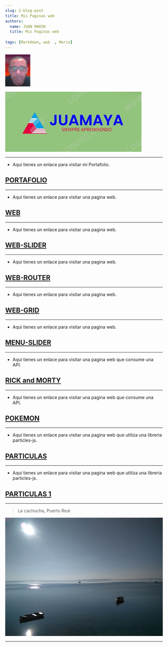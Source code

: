 ```yaml
---
slug: 2-blog-post
title: Mis Paginas web
authors:
  name: JUAN MARIN
  title: Mis Paginas web

tags: [Markdown, web  , Marin]
---
```


![juan](../static/img-png/juan3.png)

![logo](./imagenes/logo.jpg)

---

- Aqui tienes un enlace para visitar mi Portafolio.

[PORTAFOLIO](https://juamaya.github.io/portafolio)
---

---

- Aqui tienes un enlace para visitar una pagina web. 

[WEB](https://juamaya.github.io/web)
---

---

- Aqui tienes un enlace para visitar una pagina web. 

[WEB-SLIDER](https://juamaya.github.io/web-slider)
---

---

- Aqui tienes un enlace para visitar una pagina web. 

[WEB-ROUTER](https://juamaya.github.io/web-router)
---

---

- Aqui tienes un enlace para visitar una pagina web. 

[WEB-GRID](https://juamaya.github.io/web-grid)
---

---

- Aqui tienes un enlace para visitar una pagina web. 

[MENU-SLIDER](https://juamaya.github.io/menu-slider)
---



---

- Aqui tienes un enlace para visitar una pagina web que consume una API. 

[RICK and MORTY](https://juamaya.github.io/morty)
---

---

- Aqui tienes un enlace para visitar una pagina web que consume una API. 

[POKEMON](https://juamaya.github.io/pokemon)
---

---

- Aqui tienes un enlace para visitar una pagina web que utiliza una libreria particles-js. 

[PARTICULAS](https://juamaya.github.io/particulas)
---

---

- Aqui tienes un enlace para visitar una pagina web que utiliza una libreria particles-js. 

[PARTICULAS 1](https://juamaya.github.io/particles)
---

---

> La cachucha, Puerto Real

![Puerto-real](../static/img-blog/puerto-real.jpg)

---
 